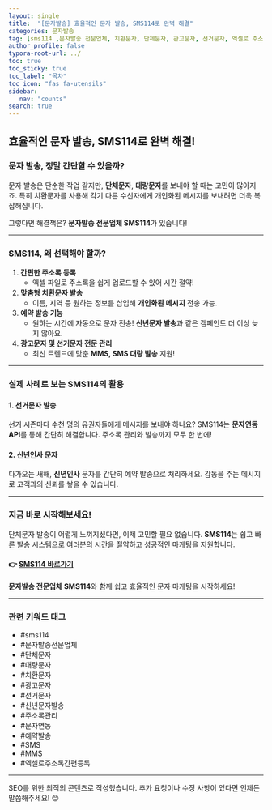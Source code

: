 ```yaml
---
layout: single
title:  "[문자발송] 효율적인 문자 발송, SMS114로 완벽 해결"
categories: 문자발송
tag: [sms114 ,문자발송 전문업체, 치환문자, 단체문자, 관고문자, 선거문자, 엑셀로 주소록 간편등록, 예약발송, SMS, MMS, 대량문자, 치환문자, 주소록관리, 문자연동, 문자발송전문업체, 신년문자발송, 신년인사 ]
author_profile: false
typora-root-url: ../
toc: true
toc_sticky: true
toc_label: "목차"
toc_icon: "fas fa-utensils" 
sidebar:
   nav: "counts"
search: true
---
```


## **효율적인 문자 발송, SMS114로 완벽 해결!**

### **문자 발송, 정말 간단할 수 있을까?**

문자 발송은 단순한 작업 같지만, **단체문자**, **대량문자**를 보내야 할 때는 고민이 많아지죠. 특히 치환문자를 사용해 각기 다른 수신자에게 개인화된 메시지를 보내려면 더욱 복잡해집니다.

그렇다면 해결책은? **문자발송 전문업체 SMS114**가 있습니다!

------

### **SMS114, 왜 선택해야 할까?**

1. **간편한 주소록 등록**
   - 엑셀 파일로 주소록을 쉽게 업로드할 수 있어 시간 절약!
2. **맞춤형 치환문자 발송**
   - 이름, 지역 등 원하는 정보를 삽입해 **개인화된 메시지** 전송 가능.
3. **예약 발송 기능**
   - 원하는 시간에 자동으로 문자 전송! **신년문자 발송**과 같은 캠페인도 더 이상 늦지 않아요.
4. **광고문자 및 선거문자 전문 관리**
   - 최신 트렌드에 맞춘 **MMS, SMS 대량 발송** 지원!

------

### **실제 사례로 보는 SMS114의 활용**

#### **1. 선거문자 발송**

선거 시즌마다 수천 명의 유권자들에게 메시지를 보내야 하나요?
 SMS114는 **문자연동 API**를 통해 간단히 해결합니다. 주소록 관리와 발송까지 모두 한 번에!

#### **2. 신년인사 문자**

다가오는 새해, **신년인사** 문자를 간단히 예약 발송으로 처리하세요.
 감동을 주는 메시지로 고객과의 신뢰를 쌓을 수 있습니다.

------

### **지금 바로 시작해보세요!**

단체문자 발송이 어렵게 느껴지셨다면, 이제 고민할 필요 없습니다.
 **SMS114**는 쉽고 빠른 발송 시스템으로 여러분의 시간을 절약하고 성공적인 마케팅을 지원합니다.

#### **👉 [SMS114 바로가기](https://sms114.co.kr/)**

**문자발송 전문업체 SMS114**와 함께 쉽고 효율적인 문자 마케팅을 시작하세요!

------

### **관련 키워드 태그**

- \#sms114
- \#문자발송전문업체
- \#단체문자
- \#대량문자
- \#치환문자
- \#광고문자
- \#선거문자
- \#신년문자발송
- \#주소록관리
- \#문자연동
- \#예약발송
- \#SMS
- \#MMS
- \#엑셀로주소록간편등록

------

SEO를 위한 최적의 콘텐츠로 작성했습니다. 추가 요청이나 수정 사항이 있다면 언제든 말씀해주세요! 😊